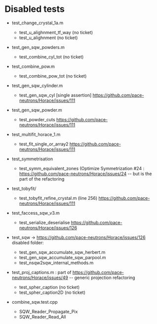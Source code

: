 # Disabled tests

- test_change_crystal_1a.m
	- test_u_alighnment_tf_way (no ticket)
	- test_u_alighnment (no ticket)

- test_gen_sqw_powders.m
	- test_combine_cyl_tot (no ticket)

- test_combine_pow.m
	- test_combine_pow_tot (no ticket)

- test_gen_sqw_cylinder.m
	- test_gen_sqw_cyl [single assertion] https://github.com/pace-neutrons/Horace/issues/111

- test_gen_sqw_powder.m
	- test_powder_cuts https://github.com/pace-neutrons/Horace/issues/111

- test_multifit_horace_1.m
	- test_fit_single_or_array2 https://github.com/pace-neutrons/Horace/issues/111

- test_symmetrisation
	- test_symm_equivalent_zones (Optimize Symmetrization #24 : https://github.com/pace-neutrons/Horace/issues/24 -- but is the part of the refactoring

- test_tobyfit/
	- test_tobyfit_refine_crystal.m (line 256) https://github.com/pace-neutrons/Horace/issues/111

- test_faccess_sqw_v3.m
	- test_serialize_deserialise  https://github.com/pace-neutrons/Horace/issues/126

- test_sqw ->                    https://github.com/pace-neutrons/Horace/issues/126
    disabled folder:     
    - test_gen_sqw_accumulate_sqw_herbert.m 
    - test_gen_sqw_accumulate_sqw_parpool.m 
    - test_nsqw2sqw_internal_methods.m 

- test_proj_captions.m  : part of https://github.com/pace-neutrons/Horace/issues/49 -- generic projection refactoring
	- test_spher_caption (no ticket)
	- test_spher_caption2D (no ticket)

- combine_sqw.test.cpp
	- SQW_Reader_Propagate_Pix
	- SQW_Reader_Read_All
